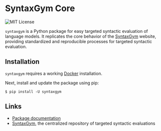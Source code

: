 # SyntaxGym Core

![MIT License](https://img.shields.io/github/license/cpllab/syntaxgym-core)

`syntaxgym` is a Python package for easy targeted syntactic evaluation of
language models. It replicates the core behavior of the [SyntaxGym][1] website,
providing standardized and reproducible processes for targeted syntactic
evaluation.

## Installation

`syntaxgym` requires a working [Docker][2] installation.

Next, install and update the package using pip:

    $ pip install -U syntaxgym

## Links

- [Package documentation][3]
- [SyntaxGym][1], the centralized repository of targeted syntactic evaluations

[1]: http://syntaxgym.org
[2]: https://docs.docker.com/get-docker/
[3]: https://cpllab.github.io/syntaxgym-core/
